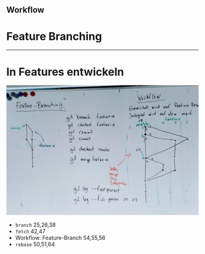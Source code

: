 ## Workflow
# Feature Branching
_________________________________________

# In Features entwickeln

![Feature-Branching](abb/feature-branching.jpg)

 * `branch` 25,26,38
 * `fetch` 42,47
 * Workflow: Feature-Branch 54,55,56
 * `rebase` 50,51,64


